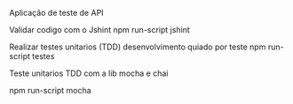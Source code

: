 Aplicação de teste de API

Validar codigo com o Jshint 
npm run-script jshint

Realizar testes unitarios (TDD) desenvolvimento quiado por teste 
npm run-script testes

Teste unitarios TDD com a lib mocha e chai

npm run-script mocha